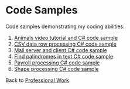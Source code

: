 # Code Samples
Code samples demonstrating my coding abilities:

<ol>
	<li><a href="https://github.com/rasikakw/professional-work/tree/main/code/samples/animals">Animals video tutorial and C# code sample</a></li> 
	<li><a href="https://github.com/rasikakw/professional-work/tree/main/code/samples/data-reader">CSV data row processing C# code sample</a></li> 
	<li><a href="https://github.com/rasikakw/professional-work/tree/main/code/samples/mail">Mail server and client C# code sample</a></li> 
	<li><a href="https://github.com/rasikakw/professional-work/tree/main/code/samples/palindrome">Find palindromes in text C# code sample</a></li> 
	<li><a href="https://github.com/rasikakw/professional-work/tree/main/code/samples/payroll">Payroll processing C# code sample</a></li> 
	<li><a href="https://github.com/rasikakw/professional-work/tree/main/code/samples/shapes">Shape processing C# code sample</a></li> 
</ol> 

Back to <a href="https://github.com/rasikakw/professional-work">Professional Work</a>. 